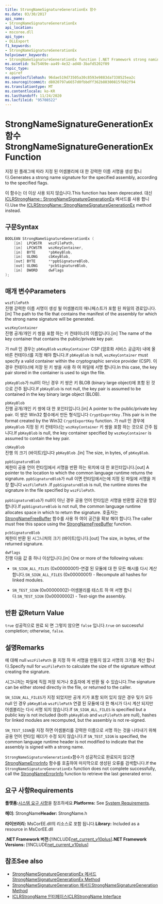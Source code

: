 ```yaml
---
title: StrongNameSignatureGenerationEx 함수
ms.date: 03/30/2017
api_name:
- StrongNameSignatureGenerationEx
api_location:
- mscoree.dll
api_type:
- DLLExport
f1_keywords:
- StrongNameSignatureGenerationEx
helpviewer_keywords:
- StrongNameSignatureGenerationEx function [.NET Framework strong naming]
ms.assetid: 9a75469e-aa49-4e32-ad48-3bafd5202f09
topic_type:
- apiref
ms.openlocfilehash: 96dae519d73505a30c8593e9883da7338525ea2c
ms.sourcegitcommit: d8020797a6657d0fbbdff362b80300815f682f94
ms.translationtype: MT
ms.contentlocale: ko-KR
ms.lasthandoff: 11/24/2020
ms.locfileid: "95708522"
---
```

# <a name="strongnamesignaturegenerationex-function"></a><span data-ttu-id="d331e-102">StrongNameSignatureGenerationEx 함수</span><span class="sxs-lookup"><span data-stu-id="d331e-102">StrongNameSignatureGenerationEx Function</span></span>

<span data-ttu-id="d331e-103">지정 된 플래그에 따라 지정 된 어셈블리에 대 한 강력한 이름 서명을 생성 합니다.</span><span class="sxs-lookup"><span data-stu-id="d331e-103">Generates a strong name signature for the specified assembly, according to the specified flags.</span></span>  
  
 <span data-ttu-id="d331e-104">이 함수는 더 이상 사용 되지 않습니다.</span><span class="sxs-lookup"><span data-stu-id="d331e-104">This function has been deprecated.</span></span> <span data-ttu-id="d331e-105">대신 [ICLRStrongName:: StrongNameSignatureGenerationEx](../hosting/iclrstrongname-strongnamesignaturegenerationex-method.md) 메서드를 사용 합니다.</span><span class="sxs-lookup"><span data-stu-id="d331e-105">Use the [ICLRStrongName::StrongNameSignatureGenerationEx](../hosting/iclrstrongname-strongnamesignaturegenerationex-method.md) method instead.</span></span>  
  
## <a name="syntax"></a><span data-ttu-id="d331e-106">구문</span><span class="sxs-lookup"><span data-stu-id="d331e-106">Syntax</span></span>  
  
```cpp  
BOOLEAN StrongNameSignatureGenerationEx (  
    [in]  LPCWSTR   wszFilePath,  
    [in]  LPCWSTR   wszKeyContainer,  
    [in]  BYTE      *pbKeyBlob,  
    [in]  ULONG     cbKeyBlob,  
    [out] BYTE      **ppbSignatureBlob,  
    [out] ULONG     *pcbSignatureBlob,  
    [in]  DWORD     dwFlags  
);  
```  
  
## <a name="parameters"></a><span data-ttu-id="d331e-107">매개 변수</span><span class="sxs-lookup"><span data-stu-id="d331e-107">Parameters</span></span>  

 `wszFilePath`  
 <span data-ttu-id="d331e-108">진행 강력한 이름 서명이 생성 될 어셈블리의 매니페스트가 포함 된 파일의 경로입니다.</span><span class="sxs-lookup"><span data-stu-id="d331e-108">[in] The path to the file that contains the manifest of the assembly for which the strong name signature will be generated.</span></span>  
  
 `wszKeyContainer`  
 <span data-ttu-id="d331e-109">진행 공개/개인 키 쌍을 포함 하는 키 컨테이너의 이름입니다.</span><span class="sxs-lookup"><span data-stu-id="d331e-109">[in] The name of the key container that contains the public/private key pair.</span></span>  
  
 <span data-ttu-id="d331e-110">가 null 인 경우는 `pbKeyBlob` `wszKeyContainer` CSP (암호화 서비스 공급자) 내에 올바른 컨테이너를 지정 해야 합니다.</span><span class="sxs-lookup"><span data-stu-id="d331e-110">If `pbKeyBlob` is null, `wszKeyContainer` must specify a valid container within the cryptographic service provider (CSP).</span></span> <span data-ttu-id="d331e-111">이 경우 컨테이너에 저장 된 키 쌍을 사용 하 여 파일에 서명 합니다.</span><span class="sxs-lookup"><span data-stu-id="d331e-111">In this case, the key pair stored in the container is used to sign the file.</span></span>  
  
 <span data-ttu-id="d331e-112">`pbKeyBlob`가 null이 아닌 경우 키 쌍은 키 BLOB (binary large object)에 포함 된 것으로 간주 됩니다.</span><span class="sxs-lookup"><span data-stu-id="d331e-112">If `pbKeyBlob` is not null, the key pair is assumed to be contained in the key binary large object (BLOB).</span></span>  
  
 `pbKeyBlob`  
 <span data-ttu-id="d331e-113">진행 공개/개인 키 쌍에 대 한 포인터입니다.</span><span class="sxs-lookup"><span data-stu-id="d331e-113">[in] A pointer to the public/private key pair.</span></span> <span data-ttu-id="d331e-114">이 쌍은 Win32 함수에서 만든 형식입니다 `CryptExportKey` .</span><span class="sxs-lookup"><span data-stu-id="d331e-114">This pair is in the format created by the Win32 `CryptExportKey` function.</span></span> <span data-ttu-id="d331e-115">가 null 인 경우에 `pbKeyBlob` 지정 된 키 컨테이너는 `wszKeyContainer` 키 쌍을 포함 하는 것으로 간주 됩니다.</span><span class="sxs-lookup"><span data-stu-id="d331e-115">If `pbKeyBlob` is null, the key container specified by `wszKeyContainer` is assumed to contain the key pair.</span></span>  
  
 `cbKeyBlob`  
 <span data-ttu-id="d331e-116">진행 의 크기 (바이트)입니다 `pbKeyBlob` .</span><span class="sxs-lookup"><span data-stu-id="d331e-116">[in] The size, in bytes, of `pbKeyBlob`.</span></span>  
  
 `ppbSignatureBlob`  
 <span data-ttu-id="d331e-117">제한이 공용 언어 런타임에서 서명을 반환 하는 위치에 대 한 포인터입니다.</span><span class="sxs-lookup"><span data-stu-id="d331e-117">[out] A pointer to the location to which the common language runtime returns the signature.</span></span> <span data-ttu-id="d331e-118">`ppbSignatureBlob`가 null 이면 런타임에서는에 지정 된 파일에 서명을 저장 합니다 `wszFilePath` .</span><span class="sxs-lookup"><span data-stu-id="d331e-118">If `ppbSignatureBlob` is null, the runtime stores the signature in the file specified by `wszFilePath`.</span></span>  
  
 <span data-ttu-id="d331e-119">`ppbSignatureBlob`가 null이 아닌 경우 공용 언어 런타임은 서명을 반환할 공간을 할당 합니다.</span><span class="sxs-lookup"><span data-stu-id="d331e-119">If `ppbSignatureBlob` is not null, the common language runtime allocates space in which to return the signature.</span></span> <span data-ttu-id="d331e-120">호출자는 [StrongNameFreeBuffer](strongnamefreebuffer-function.md) 함수를 사용 하 여이 공간을 확보 해야 합니다.</span><span class="sxs-lookup"><span data-stu-id="d331e-120">The caller must free this space using the [StrongNameFreeBuffer](strongnamefreebuffer-function.md) function.</span></span>  
  
 `pcbSignatureBlob`  
 <span data-ttu-id="d331e-121">제한이 반환 된 시그니처의 크기 (바이트)입니다.</span><span class="sxs-lookup"><span data-stu-id="d331e-121">[out] The size, in bytes, of the returned signature.</span></span>  
  
 `dwFlags`  
 <span data-ttu-id="d331e-122">진행 다음 값 중 하나 이상입니다.</span><span class="sxs-lookup"><span data-stu-id="d331e-122">[in] One or more of the following values:</span></span>  
  
- <span data-ttu-id="d331e-123">`SN_SIGN_ALL_FILES` (0x00000001)-연결 된 모듈에 대 한 모든 해시를 다시 계산 합니다.</span><span class="sxs-lookup"><span data-stu-id="d331e-123">`SN_SIGN_ALL_FILES` (0x00000001) - Recompute all hashes for linked modules.</span></span>  
  
- <span data-ttu-id="d331e-124">`SN_TEST_SIGN` (0x00000002)-어셈블리를 테스트 하 여 서명 합니다.</span><span class="sxs-lookup"><span data-stu-id="d331e-124">`SN_TEST_SIGN` (0x00000002) - Test-sign the assembly.</span></span>  
  
## <a name="return-value"></a><span data-ttu-id="d331e-125">반환 값</span><span class="sxs-lookup"><span data-stu-id="d331e-125">Return Value</span></span>  

 <span data-ttu-id="d331e-126">`true` 성공적으로 완료 되 면 그렇지 않으면 `false` 입니다.</span><span class="sxs-lookup"><span data-stu-id="d331e-126">`true` on successful completion; otherwise, `false`.</span></span>  
  
## <a name="remarks"></a><span data-ttu-id="d331e-127">설명</span><span class="sxs-lookup"><span data-stu-id="d331e-127">Remarks</span></span>  

 <span data-ttu-id="d331e-128">에 대해 null `wszFilePath` 을 지정 하 여 서명을 만들지 않고 서명의 크기를 계산 합니다.</span><span class="sxs-lookup"><span data-stu-id="d331e-128">Specify null for `wszFilePath` to calculate the size of the signature without creating the signature.</span></span>  
  
 <span data-ttu-id="d331e-129">시그니처는 파일에 직접 저장 되거나 호출자에 게 반환 될 수 있습니다.</span><span class="sxs-lookup"><span data-stu-id="d331e-129">The signature can be either stored directly in the file, or returned to the caller.</span></span>  
  
 <span data-ttu-id="d331e-130">`SN_SIGN_ALL_FILES`가 지정 되었지만 공개 키가 포함 되어 있지 않은 경우 및가 모두 null 인 경우 `pbKeyBlob` `wszFilePath` 연결 된 모듈에 대 한 해시가 다시 계산 되지만 어셈블리는 다시 서명 되지 않습니다.</span><span class="sxs-lookup"><span data-stu-id="d331e-130">If `SN_SIGN_ALL_FILES` is specified but a public key is not included (both `pbKeyBlob` and `wszFilePath` are null), hashes for linked modules are recomputed, but the assembly is not re-signed.</span></span>  
  
 <span data-ttu-id="d331e-131">`SN_TEST_SIGN`을 지정 하면 어셈블리를 강력한 이름으로 서명 하는 것을 나타내기 위해 공용 언어 런타임 헤더가 수정 되지 않습니다.</span><span class="sxs-lookup"><span data-stu-id="d331e-131">If `SN_TEST_SIGN` is specified, the common language runtime header is not modified to indicate that the assembly is signed with a strong name.</span></span>  
  
 <span data-ttu-id="d331e-132">`StrongNameSignatureGenerationEx`함수가 성공적으로 완료되지 않으면 [StrongNameErrorInfo](strongnameerrorinfo-function.md) 함수를 호출하여 마지막으로 생성된 오류를 검색합니다.</span><span class="sxs-lookup"><span data-stu-id="d331e-132">If the `StrongNameSignatureGenerationEx` function does not complete successfully, call the [StrongNameErrorInfo](strongnameerrorinfo-function.md) function to retrieve the last generated error.</span></span>  
  
## <a name="requirements"></a><span data-ttu-id="d331e-133">요구 사항</span><span class="sxs-lookup"><span data-stu-id="d331e-133">Requirements</span></span>  

 <span data-ttu-id="d331e-134">**플랫폼:**[시스템 요구 사항](../../get-started/system-requirements.md)을 참조하세요.</span><span class="sxs-lookup"><span data-stu-id="d331e-134">**Platforms:** See [System Requirements](../../get-started/system-requirements.md).</span></span>  
  
 <span data-ttu-id="d331e-135">**헤더:** StrongName</span><span class="sxs-lookup"><span data-stu-id="d331e-135">**Header:** StrongName.h</span></span>  
  
 <span data-ttu-id="d331e-136">**라이브러리:** MsCorEE.dll의 리소스로 포함 됩니다.</span><span class="sxs-lookup"><span data-stu-id="d331e-136">**Library:** Included as a resource in MsCorEE.dll</span></span>  
  
 <span data-ttu-id="d331e-137">**.NET Framework 버전:**[!INCLUDE[net_current_v10plus](../../../../includes/net-current-v10plus-md.md)]</span><span class="sxs-lookup"><span data-stu-id="d331e-137">**.NET Framework Versions:** [!INCLUDE[net_current_v10plus](../../../../includes/net-current-v10plus-md.md)]</span></span>  
  
## <a name="see-also"></a><span data-ttu-id="d331e-138">참조</span><span class="sxs-lookup"><span data-stu-id="d331e-138">See also</span></span>

- [<span data-ttu-id="d331e-139">StrongNameSignatureGenerationEx 메서드</span><span class="sxs-lookup"><span data-stu-id="d331e-139">StrongNameSignatureGenerationEx Method</span></span>](../hosting/iclrstrongname-strongnamesignaturegenerationex-method.md)
- [<span data-ttu-id="d331e-140">StrongNameSignatureGeneration 메서드</span><span class="sxs-lookup"><span data-stu-id="d331e-140">StrongNameSignatureGeneration Method</span></span>](../hosting/iclrstrongname-strongnamesignaturegeneration-method.md)
- [<span data-ttu-id="d331e-141">ICLRStrongName 인터페이스</span><span class="sxs-lookup"><span data-stu-id="d331e-141">ICLRStrongName Interface</span></span>](../hosting/iclrstrongname-interface.md)
